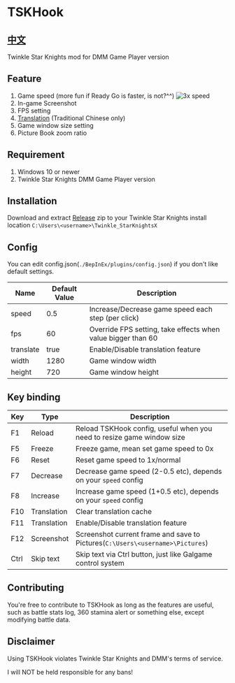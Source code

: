 # TSKHook

## [中文](README_TC.md)

Twinkle Star Knights mod for DMM Game Player version

## Feature

1. Game speed (more fun if Ready Go is faster, is not?^^)
   ![3x speed](./img/3x.gif)
2. In-game Screenshot
3. FPS setting
4. [Translation](Translation.md) (Traditional Chinese only)
5. Game window size setting
6. Picture Book zoom ratio

## Requirement

1. Windows 10 or newer
2. Twinkle Star Knights DMM Game Player version

## Installation

Download and extract [Release](https://github.com/TSKModding/TSKHook/releases) zip to your Twinkle Star Knights install
location `C:\Users\<username>\Twinkle_StarKnightsX`

## Config

You can edit config.json(`./BepInEx/plugins/config.json`) if you don't like default settings.

| Name      | Default Value | Description                                                  |
|-----------|---------------|--------------------------------------------------------------|
| speed     | 0.5           | Increase/Decrease game speed each step (per click)           | 
| fps       | 60            | Override FPS setting, take effects when value bigger than 60 |
| translate | true          | Enable/Disable translation feature                           |
| width     | 1280          | Game window width                                            |
| height    | 720           | Game window height                                           |

## Key binding

| Key  | Type        | Description                                                                   |
|------|-------------|-------------------------------------------------------------------------------|
| F1   | Reload      | Reload TSKHook config, useful when you need to resize game window size        |
| F5   | Freeze      | Freeze game, mean set game speed to 0x                                        |
| F6   | Reset       | Reset game speed to 1x/normal                                                 | 
| F7   | Decrease    | Decrease game speed (2-0.5 etc), depends on your `speed` config               | 
| F8   | Increase    | Increase game speed (1+0.5 etc), depends on your `speed` config               |
| F10  | Translation | Clear translation cache                                                       |
| F11  | Translation | Enable/Disable translation feature                                            |
| F12  | Screenshot  | Screenshot current frame and save to Pictures(`C:\Users\<username>\Pictures`) |
| Ctrl | Skip text   | Skip text via Ctrl button, just like Galgame control system                   |

## Contributing

You're free to contribute to TSKHook as long as the features are useful, such as battle stats log, 360 stamina alert or
something else, except modifying battle data.

## Disclaimer

Using TSKHook violates Twinkle Star Knights and DMM's terms of service.

I will NOT be held responsible for any bans!
